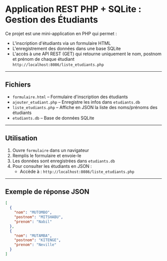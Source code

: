# Application REST PHP + SQLite : Gestion des Étudiants

Ce projet est une mini-application en PHP qui permet :

- L'inscription d'étudiants via un formulaire HTML
- L'enregistrement des données dans une base SQLite
- L'accès à une API REST (GET) qui retourne uniquement le nom, postnom et prénom de chaque étudiant `http://localhost:8086/liste_etudiants.php`

---

## Fichiers

- `formulaire.html` – Formulaire d'inscription des étudiants
- `ajouter_etudiant.php` – Enregistre les infos dans `etudiants.db`
- `liste_etudiants.php` – Affiche en JSON la liste des noms/prénoms des étudiants
- `etudiants.db` – Base de données SQLite 


---

## Utilisation

1. Ouvre `formulaire` dans un navigateur
2. Remplis le formulaire et envoie-le
3. Les données sont enregistrées dans `etudiants.db`
4. Pour consulter les étudiants en JSON :
   - Accède à : `http://localhost:8086/liste_etudiants.php`

---

## Exemple de réponse JSON

```json
[
  {
    "nom": "MUTOMBO",
    "postnom": "MITSHABU",
    "prenom": "Nabil"
  },
  {
    "nom": "MUTAMBA",
    "postnom": "KITENGE",
    "prenom": "Neville"
  }
]
